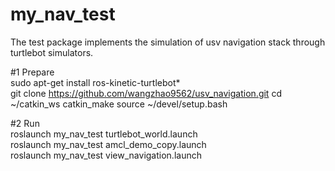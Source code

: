 # my_nav_test

The test package implements the simulation of usv navigation stack through turtlebot simulators.

#1 Prepare  
sudo apt-get install ros-kinetic-turtlebot*  
git clone https://github.com/wangzhao9562/usv_navigation.git
cd ~/catkin_ws
catkin_make
source ~/devel/setup.bash

#2 Run  
roslaunch my_nav_test turtlebot_world.launch  
roslaunch my_nav_test amcl_demo_copy.launch  
roslaunch my_nav_test view_navigation.launch  

